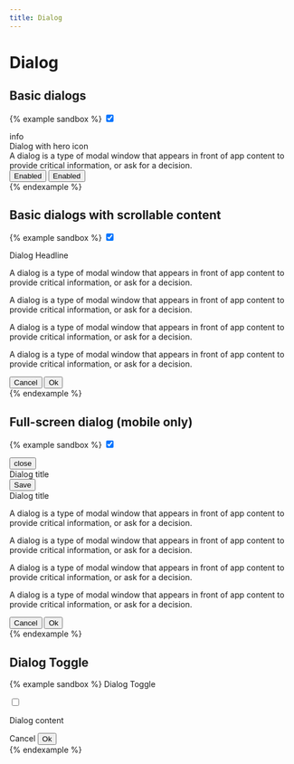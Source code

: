 ```yaml
---
title: Dialog
---
```


# Dialog

## Basic dialogs

{% example sandbox %}
<input type="checkbox" class="dialog-toggle" checked>
<div class="dialog">
  <div class="dialog__container">
    <div class="dialog__body">
      <div class="text-secondary text-align-center margin-bottom-3">
        <span class="material-icons">info</span>
      </div>
      <div class="headline-small text-align-center margin-bottom-3">
        Dialog with hero icon
      </div>
      <div class="body-medium margin-bottom-3">
        A dialog is a type of modal window that appears in front of app content to provide critical information, or ask for a decision.
      </div>
      <div class="dialog__actions">
        <button type="button" class="button button--text">
          Enabled
        </button>
        <button type="button" class="button button--text">
          Enabled
        </button>
      </div>
    </div>
  </div>
  <div class="dialog__scrim"></div>
</div>
{% endexample %}

## Basic dialogs with scrollable content

{% example sandbox %}
<input type="checkbox" class="dialog-toggle" checked>
<div class="dialog">
  <div class="dialog__container">
    <div class="dialog__header">
      <div class="headline-small">
        Dialog Headline
      </div>
    </div>
    <div class="dialog__body body-medium">
      <p>
        A dialog is a type of modal window that appears in front of app content to provide critical information, or ask for a decision.
      </p>
      <p>
        A dialog is a type of modal window that appears in front of app content to provide critical information, or ask for a decision.
      </p>
      <p>
        A dialog is a type of modal window that appears in front of app content to provide critical information, or ask for a decision.
      </p>
      <p>
        A dialog is a type of modal window that appears in front of app content to provide critical information, or ask for a decision.
      </p>
    </div>
    <div class="dialog__footer">
      <div class="dialog__actions">
        <button type="button" class="button button--text">
          Cancel
        </button>
        <button type="button" class="button button--text">
          Ok
        </button>
      </div>
    </div>
  </div>
  <div class="dialog__scrim"></div>
</div>
{% endexample %}

## Full-screen dialog (mobile only)

{% example sandbox %}
<input type="checkbox" class="dialog-toggle" checked>
<div class="dialog dialog--full-screen">
  <div class="dialog__container">
    <div class="top-app-bar display-none@tablet">
      <div class="top-app-bar__action">
        <button type="button" class="button button--icon">
          <span class="material-icons">close</span>
        </button>
      </div>
      <div class="top-app-bar__title">
        Dialog title
      </div>
      <div class="top-app-bar__action">
        <button type="button" class="button button--text">
          Save
        </button>
      </div>
    </div>
    <div class="dialog__header headline-small display-none display-block@tablet">
      Dialog title
    </div>
    <div class="dialog__body">
      <p>
        A dialog is a type of modal window that appears in front of app content to provide critical information, or ask for a decision.
      </p>
      <p>
        A dialog is a type of modal window that appears in front of app content to provide critical information, or ask for a decision.
      </p>
      <p>
        A dialog is a type of modal window that appears in front of app content to provide critical information, or ask for a decision.
      </p>
      <p>
        A dialog is a type of modal window that appears in front of app content to provide critical information, or ask for a decision.
      </p>
    </div>
    <div class="dialog__footer display-none-on-phone">
      <div class="dialog__actions">
        <button type="button" class="button button--text">
          Cancel
        </button>
        <button type="button" class="button button--text">
          Ok
        </button>
      </div>
    </div>
  </div>
  <div class="dialog__scrim"></div>
</div>
{% endexample %}

## Dialog Toggle

{% example sandbox %}
<label for="dialog-toggle" class="button button--filled">
  Dialog Toggle
</label>

<input type="checkbox" id="dialog-toggle" class="dialog-toggle">
<div id="demo-dialog" class="dialog">
  <div class="dialog__container">
    <div class="dialog__body">
      <p>Dialog content</p>
      <div class="dialog__actions">
        <label for="dialog-toggle" class="button button--text">
          Cancel
        </label>
        <button type="button" class="button button--text">
          Ok
        </button>
      </div>
    </div>
  </div>
  <label for="dialog-toggle" class="dialog__scrim"></label>
</div>
{% endexample %}
